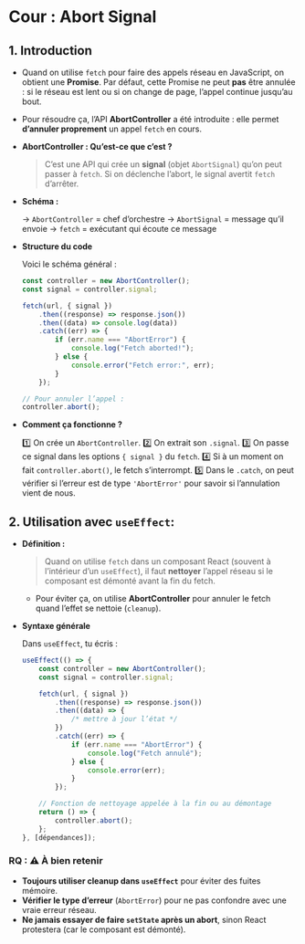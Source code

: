 # Cour : **Abort Signal**

## 1. **Introduction**

-   Quand on utilise `fetch` pour faire des appels réseau en JavaScript, on obtient une **Promise**. Par défaut, cette Promise ne peut **pas** être annulée : si le réseau est lent ou si on change de page, l’appel continue jusqu’au bout.

-   Pour résoudre ça, l’API **AbortController** a été introduite : elle permet **d’annuler proprement** un appel `fetch` en cours.

-   **AbortController : Qu’est-ce que c’est ?**

    > C’est une API qui crée un **signal** (objet `AbortSignal`) qu’on peut passer à `fetch`. Si on déclenche l’abort, le signal avertit `fetch` d’arrêter.

-   **Schéma :**

    → `AbortController` = chef d’orchestre
    → `AbortSignal` = message qu’il envoie
    → `fetch` = exécutant qui écoute ce message

-   **Structure du code**

    Voici le schéma général :

    ```js
    const controller = new AbortController();
    const signal = controller.signal;

    fetch(url, { signal })
    	.then((response) => response.json())
    	.then((data) => console.log(data))
    	.catch((err) => {
    		if (err.name === "AbortError") {
    			console.log("Fetch aborted!");
    		} else {
    			console.error("Fetch error:", err);
    		}
    	});

    // Pour annuler l’appel :
    controller.abort();
    ```

-   **Comment ça fonctionne ?**

    1️⃣ On crée un `AbortController`.
    2️⃣ On extrait son `.signal`.
    3️⃣ On passe ce signal dans les options `{ signal }` du `fetch`.
    4️⃣ Si à un moment on fait `controller.abort()`, le fetch s’interrompt.
    5️⃣ Dans le `.catch`, on peut vérifier si l’erreur est de type `'AbortError'` pour savoir si l’annulation vient de nous.

## 2. **Utilisation avec `useEffect`:**

-   **Définition :**

    > Quand on utilise `fetch` dans un composant React (souvent à l’intérieur d’un `useEffect`), il faut **nettoyer** l’appel réseau si le composant est démonté avant la fin du fetch.

    -   Pour éviter ça, on utilise **AbortController** pour annuler le fetch quand l’effet se nettoie (`cleanup`).

-   **Syntaxe générale**

    Dans `useEffect`, tu écris :

    ```js
    useEffect(() => {
    	const controller = new AbortController();
    	const signal = controller.signal;

    	fetch(url, { signal })
    		.then((response) => response.json())
    		.then((data) => {
    			/* mettre à jour l’état */
    		})
    		.catch((err) => {
    			if (err.name === "AbortError") {
    				console.log("Fetch annulé");
    			} else {
    				console.error(err);
    			}
    		});

    	// Fonction de nettoyage appelée à la fin ou au démontage
    	return () => {
    		controller.abort();
    	};
    }, [dépendances]);
    ```

### **RQ** : ⚠ **À bien retenir**

-   **Toujours utiliser cleanup dans `useEffect`** pour éviter des fuites mémoire.
-   **Vérifier le type d’erreur** (`AbortError`) pour ne pas confondre avec une vraie erreur réseau.
-   **Ne jamais essayer de faire `setState` après un abort**, sinon React protestera (car le composant est démonté).
